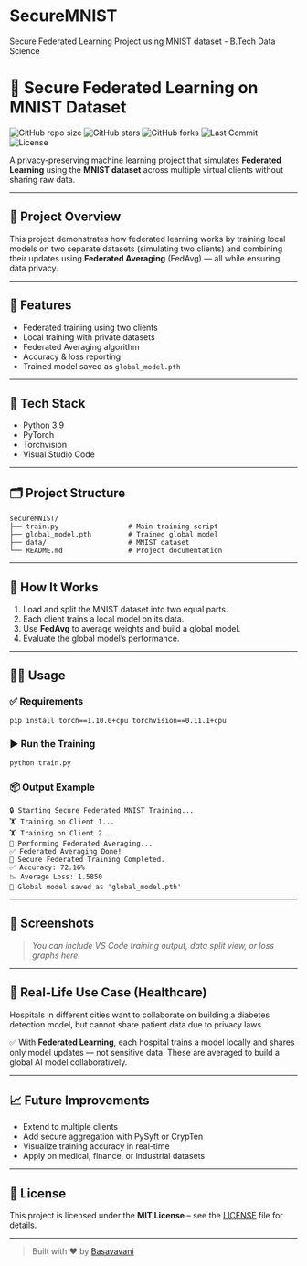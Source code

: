 # SecureMNIST
Secure Federated Learning Project using MNIST dataset - B.Tech Data Science
# 🔐 Secure Federated Learning on MNIST Dataset

![GitHub repo size](https://img.shields.io/github/repo-size/Basavavani/secureMNIST)
![GitHub stars](https://img.shields.io/github/stars/Basavavani/secureMNIST?style=social)
![GitHub forks](https://img.shields.io/github/forks/Basavavani/secureMNIST?style=social)
![Last Commit](https://img.shields.io/github/last-commit/Basavavani/secureMNIST)
![License](https://img.shields.io/github/license/Basavavani/secureMNIST)

A privacy-preserving machine learning project that simulates **Federated Learning** using the **MNIST dataset** across multiple virtual clients without sharing raw data.

---

## 📌 Project Overview

This project demonstrates how federated learning works by training local models on two separate datasets (simulating two clients) and combining their updates using **Federated Averaging** (FedAvg) — all while ensuring data privacy.

---

## 🚀 Features

- Federated training using two clients
- Local training with private datasets
- Federated Averaging algorithm
- Accuracy & loss reporting
- Trained model saved as `global_model.pth`

---

## 🧰 Tech Stack

- Python 3.9  
- PyTorch  
- Torchvision  
- Visual Studio Code  

---

## 🗂️ Project Structure

```
secureMNIST/
├── train.py                 # Main training script
├── global_model.pth         # Trained global model
├── data/                    # MNIST dataset
└── README.md                # Project documentation
```

---

## 🧪 How It Works

1. Load and split the MNIST dataset into two equal parts.
2. Each client trains a local model on its data.
3. Use **FedAvg** to average weights and build a global model.
4. Evaluate the global model’s performance.

---

## 🧑‍💻 Usage

### ✅ Requirements

```bash
pip install torch==1.10.0+cpu torchvision==0.11.1+cpu
```

### ▶️ Run the Training

```bash
python train.py
```

### 📦 Output Example

```
🔒 Starting Secure Federated MNIST Training...
🏋️ Training on Client 1...
🏋️ Training on Client 2...
🔗 Performing Federated Averaging...
✅ Federated Averaging Done!
🎉 Secure Federated Training Completed.
✅ Accuracy: 72.16%
📉 Average Loss: 1.5850
💾 Global model saved as 'global_model.pth'
```

---

## 📸 Screenshots

> _You can include VS Code training output, data split view, or loss graphs here._

---

## 🔐 Real-Life Use Case (Healthcare)

Hospitals in different cities want to collaborate on building a diabetes detection model, but cannot share patient data due to privacy laws.

✅ With **Federated Learning**, each hospital trains a model locally and shares only model updates — not sensitive data. These are averaged to build a global AI model collaboratively.

---

## 📈 Future Improvements

- Extend to multiple clients
- Add secure aggregation with PySyft or CrypTen
- Visualize training accuracy in real-time
- Apply on medical, finance, or industrial datasets

---

## 📄 License

This project is licensed under the **MIT License** – see the [LICENSE](LICENSE) file for details.

---

> Built with ❤️ by [Basavavani](https://github.com/Basavavani)

